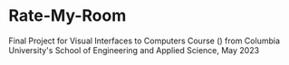 # Rate-My-Room
Final Project for Visual Interfaces to Computers Course () from Columbia University's School of Engineering and Applied Science, May 2023
